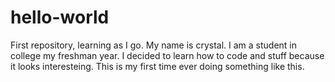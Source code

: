 # hello-world
First repository, learning as I go.
My name is crystal. I am a student in college my freshman year. I decided to learn how to code and stuff because it looks interesteing. This is my first time ever doing something like this.
